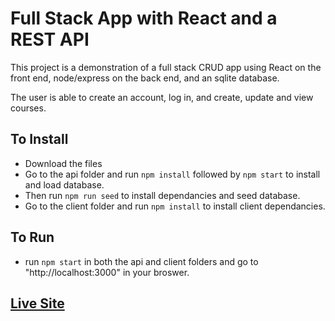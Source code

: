 # Full Stack App with React and a REST API
This project is a demonstration of a full stack CRUD app using React on the front end, node/express on the back end, and an sqlite database.

The user is able to create an account, log in, and create, update and view courses.

## To Install
* Download the files
* Go to the api folder and run ```npm install``` followed by ```npm start``` to install and load database. 
* Then run ```npm run seed``` to install dependancies and seed database.
* Go to the client folder and run ```npm install``` to install client dependancies.

## To Run
 * run ```npm start``` in both the api and client folders and go to "http://localhost:3000" in your broswer.

## [Live Site](https://eldritchwebdesign.ca/full-stack-course-app)
